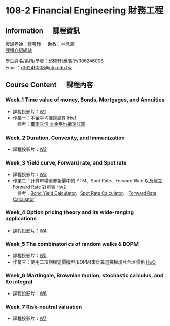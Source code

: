 # 108-2 Financial Engineering 財務工程
## Information &emsp; 課程資訊
授課老師：[蔡芸琤](http://homepage.ntu.edu.tw/~pecutsai) &emsp; 助教：林念頤 <br />
[課程介紹網站](https://ceiba.ntu.edu.tw/course/ab48b6/index.htm) <br />

學生姓名/系所/學號：邱郁軒/應數所/R06246008 <br />
Email：r06246008@ntu.edu.tw <br />

## Course Content &emsp; 課程內容
### Week_1 Time value of money, Bonds, Mortgages, and Annuities
* 課程投影片：[W1](https://docs.google.com/presentation/d/e/2PACX-1vQanrLs-ZSFlnAXkUL5uLO9PVvrK1GaNFcjCVwC7IyIt16w_NuaCYUaO6lRxF54Qub_RntV2FGKr-Dm/pub?start=false&loop=false&delayms=3000&slide=id.p)<br />
* 作業一：本金平均攤還試算 [Hw1](https://github.com/aqua86400/Financial_Engineering/tree/master/Hw1) <br /> &emsp;參考：[臺南三信 本金平均攤還試算](https://ttc.scu.org.tw/memdca1.htm) <br />

### Week_2 Duration, Convexity, and Immunization
* 課程投影片：[W2](https://docs.google.com/presentation/d/e/2PACX-1vT-MCYz-iGTsejcyrKczSZWKEJoQzcOlora1YpMPiV0LMacGodAm14PvvTjkXjVLjuk1paNxFvy6GuU/pub?start=false&loop=false&delayms=3000&slide=id.p)<br />

### Week_3 Yield curve, Forward rate, and Spot rate
* 課程投影片：[W3](https://docs.google.com/presentation/d/e/2PACX-1vT0uWPmTezKky8GLD_fkmfuJjXCLRuVkQWNuHmeogeMpY21cbwQurn7CsaVWRZDSZcZTvXjjpvY4lwE/pub?start=false&loop=false&delayms=3000&slide=id.p)<br />
* 作業二：計算市場債券報價中的 YTM、Spot Rate、Forward Rate 以及建立 Forward Rate 對照表 [Hw2](https://github.com/aqua86400/Financial_Engineering/tree/master/Hw2) <br /> &emsp;參考：[Bond Yield Calculator](https://www.calkoo.com/en/ytm-calculator)、[Spot Rate Calculator](https://www.trignosource.com/finance/spot%20rate.html#Calculator)、
[Forward Rate Calculator](https://www.trignosource.com/finance/Forward%20rate.html#Calculator) <br />

### Week_4 Option pricing theory and its wide-ranging applications
* 課程投影片：[W4](https://docs.google.com/presentation/d/e/2PACX-1vRX3Gc10remKdNmd8AasUwrjLBaxST60fJdj5gX_365ufyJ6EWqKLkNnKEoXUeQGkOdls_YckLquWDu/pub?start=false&loop=false&delayms=3000&slide=id.p)<br />

### Week_5 The combinatorics of random walks & BOPM
* 課程投影片：[W5](https://docs.google.com/presentation/d/e/2PACX-1vRX3Gc10remKdNmd8AasUwrjLBaxST60fJdj5gX_365ufyJ6EWqKLkNnKEoXUeQGkOdls_YckLquWDu/pub?start=false&loop=false&delayms=3000&slide=id.p)<br />
* 作業三：使用二項期權定價模型(BOPM)來計算選擇權現今合理價格 [Hw3](https://github.com/aqua86400/Financial_Engineering/tree/master/Hw3) <br />

### Week_6 Martingale, Brownian motion, stochastic calculus, and Ito integral
* 課程投影片：[W6](https://docs.google.com/presentation/d/e/2PACX-1vRS0mJu3EjbWGGSon0JnuzqNypNUVZsRS3FBcI747I_aV4ERmfO-ybdu0L4vFv17mgutt0tTu-3QS2p/pub?start=false&loop=false&delayms=3000&slide=id.p)<br />

### Week_7 Risk-neutral valuation
* 課程投影片：[W7](https://docs.google.com/presentation/d/e/2PACX-1vSAJx1kxLxDgGRtoGuNbM4aaKQO_astePdpST1ezrbxLdp4-MaPQoeQIbSzHRweU280NfjBNXANijXP/pub?start=false&loop=false&delayms=3000&slide=id.g813de7c3b8_0_297)<br />
